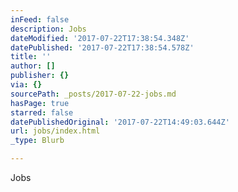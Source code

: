 ```yaml
---
inFeed: false
description: Jobs
dateModified: '2017-07-22T17:38:54.348Z'
datePublished: '2017-07-22T17:38:54.578Z'
title: ''
author: []
publisher: {}
via: {}
sourcePath: _posts/2017-07-22-jobs.md
hasPage: true
starred: false
datePublishedOriginal: '2017-07-22T14:49:03.644Z'
url: jobs/index.html
_type: Blurb

---
```

Jobs